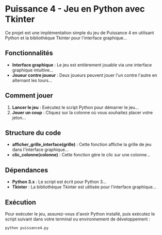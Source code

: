 # Puissance 4 - Jeu en Python avec Tkinter

Ce projet est une implémentation simple du jeu de Puissance 4 en utilisant Python et la bibliothèque Tkinter pour l'interface graphique...

## Fonctionnalités

- **Interface graphique** : Le jeu est entièrement jouable via une interface graphique intuitive...
- **Joueur contre joueur** : Deux joueurs peuvent jouer l'un contre l'autre en alternant les tours...

## Comment jouer

1. **Lancer le jeu** : Exécutez le script Python pour démarrer le jeu...
2. **Jouer un coup** : Cliquez sur la colonne où vous souhaitez placer votre jeton...

## Structure du code

- **afficher_grille_interface(grille)** : Cette fonction affiche la grille de jeu dans l'interface graphique...
- **clic_colonne(colonne)** : Cette fonction gère le clic sur une colonne...

## Dépendances

- **Python 3.x** : Le script est écrit pour Python 3...
- **Tkinter** : La bibliothèque Tkinter est utilisée pour l'interface graphique...

## Exécution

Pour exécuter le jeu, assurez-vous d'avoir Python installé, puis exécutez le script suivant dans votre terminal ou environnement de développement :

```bash
python puissance4.py

